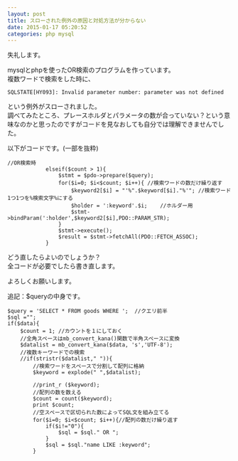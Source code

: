 ```yaml
---
layout: post
title: スローされた例外の原因と対処方法が分からない
date: 2015-01-17 05:20:52
categories: php mysql
---
```

<!-- {% raw %} -->
<p>失礼します。</p>

<p>mysqlとphpを使ったOR検索のプログラムを作っています。<br>
複数ワードで検索をした時に、</p>

<pre><code>SQLSTATE[HY093]: Invalid parameter number: parameter was not defined
</code></pre>

<p>という例外がスローされました。<br>
調べてみたところ、プレースホルダとパラメータの数が合っていない？という意味なのかと思ったのですがコードを見なおしても自分では理解できませんでした。</p>

<p>以下がコードです。(一部を抜粋)</p>

<pre><code>//OR検索時
            elseif($count &gt; 1){
                $stmt = $pdo-&gt;prepare($query);
                for($i=0; $i&lt;$count; $i++){ //検索ワードの数だけ繰り返す
                    $keyword2[$i] = "'%".$keyword[$i]."%'"; //検索ワード1つ1つを%検索文字%にする
                    $holder = ':keyword'.$i;    //ホルダー用
                    $stmt-&gt;bindParam(':holder',$keyword2[$i],PDO::PARAM_STR);
                }
                $stmt-&gt;execute();
                $result = $stmt-&gt;fetchAll(PDO::FETCH_ASSOC);
            }
</code></pre>

<p>どう直したらよいのでしょうか？<br>
全コードが必要でしたら書き直します。</p>

<p>よろしくお願いします。</p>

<p>追記：$queryの中身です。</p>

<pre><code>$query = 'SELECT * FROM goods WHERE ';  //クエリ前半
$sql ="";
if($data){
    $count = 1; //カウントを１にしておく
    //全角スペースはmb_convert_kana()関数で半角スペースに変換
    $datalist = mb_convert_kana($data, 's','UTF-8');
    //複数キーワードでの検索
    //if(stristr($datalist," ")){
        //検索ワードをスペースで分割して配列に格納
        $keyword = explode(" ",$datalist);

        //print_r ($keyword);
        //配列の数を数える
        $count = count($keyword);
        print $count;
        //空スペースで区切られた数によってSQL文を組み立てる
        for($i=0; $i&lt;$count; $i++){//配列の数だけ繰り返す
            if($i!="0"){
                $sql = $sql." OR ";
            }
            $sql = $sql."name LIKE :keyword";
        }
</code></pre>
<!-- {% endraw %} -->
